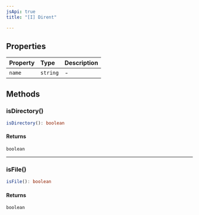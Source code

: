 ```yaml
---
jsApi: true
title: "[I] Dirent"

---
```

## Properties

| Property | Type | Description |
| :------ | :------ | :------ |
| `name` | `string` | - |

## Methods

### isDirectory()

```ts
isDirectory(): boolean
```

#### Returns

`boolean`

***

### isFile()

```ts
isFile(): boolean
```

#### Returns

`boolean`
